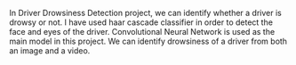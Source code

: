 In Driver Drowsiness Detection project, we can identify whether a driver is drowsy or not. I have used haar cascade classifier in order to detect the face and eyes of the driver. Convolutional Neural Network is used as the main model in this project. We can identify drowsiness of a driver from both an image and a video.
